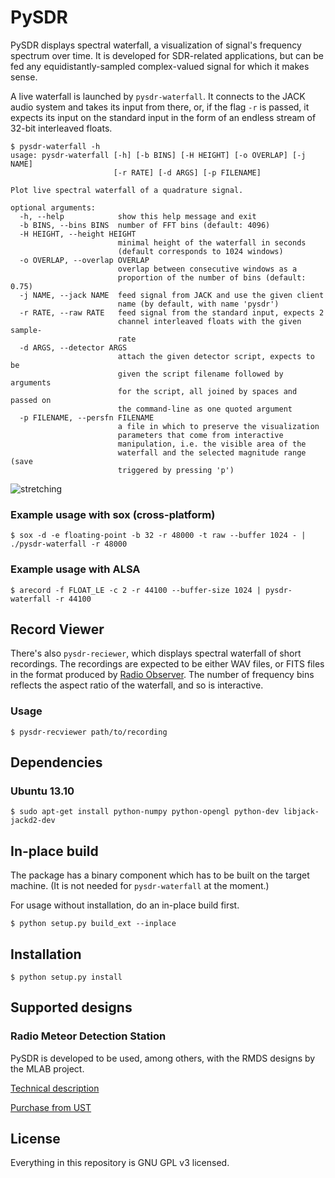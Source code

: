 # PySDR

PySDR displays spectral waterfall, a visualization of signal's frequency spectrum over time. It is developed for SDR-related applications, but can be fed any equidistantly-sampled complex-valued signal for which it makes sense.

A live waterfall is launched by `pysdr-waterfall`. It connects to the JACK audio system and takes its input from there, or, if the flag `-r` is passed, it expects its input on the standard input in the form of an endless stream of 32-bit interleaved floats.

	$ pysdr-waterfall -h
	usage: pysdr-waterfall [-h] [-b BINS] [-H HEIGHT] [-o OVERLAP] [-j NAME]
	                       [-r RATE] [-d ARGS] [-p FILENAME]
	
	Plot live spectral waterfall of a quadrature signal.
	
	optional arguments:
	  -h, --help            show this help message and exit
	  -b BINS, --bins BINS  number of FFT bins (default: 4096)
	  -H HEIGHT, --height HEIGHT
	                        minimal height of the waterfall in seconds
	                        (default corresponds to 1024 windows)
	  -o OVERLAP, --overlap OVERLAP
	                        overlap between consecutive windows as a
	                        proportion of the number of bins (default: 0.75)
	  -j NAME, --jack NAME  feed signal from JACK and use the given client
	                        name (by default, with name 'pysdr')
	  -r RATE, --raw RATE   feed signal from the standard input, expects 2
	                        channel interleaved floats with the given sample-
	                        rate
	  -d ARGS, --detector ARGS
	                        attach the given detector script, expects to be
	                        given the script filename followed by arguments
	                        for the script, all joined by spaces and passed on
	                        the command-line as one quoted argument
	  -p FILENAME, --persfn FILENAME
	                        a file in which to preserve the visualization
	                        parameters that come from interactive
	                        manipulation, i.e. the visible area of the
	                        waterfall and the selected magnitude range (save
	                        triggered by pressing 'p')

![stretching](https://cloud.githubusercontent.com/assets/382160/24999343/6fe18d4e-203d-11e7-9c5e-1949dc2f508b.gif)

### Example usage with sox (cross-platform)

	$ sox -d -e floating-point -b 32 -r 48000 -t raw --buffer 1024 - | ./pysdr-waterfall -r 48000

### Example usage with ALSA

	$ arecord -f FLOAT_LE -c 2 -r 44100 --buffer-size 1024 | pysdr-waterfall -r 44100

## Record Viewer

There's also `pysdr-reciewer`, which displays spectral waterfall of short recordings. The recordings are expected to be either WAV files, or FITS files in the format produced by [Radio Observer](https://github.com/MLAB-project/radio-observer). The number of frequency bins reflects the aspect ratio of the waterfall, and so is interactive.

### Usage

	$ pysdr-recviewer path/to/recording

## Dependencies

### Ubuntu 13.10

    $ sudo apt-get install python-numpy python-opengl python-dev libjack-jackd2-dev

## In-place build

The package has a binary component which has to be built on the target machine. (It is not needed for `pysdr-waterfall` at the moment.)

For usage without installation, do an in-place build first.

	$ python setup.py build_ext --inplace

## Installation

	$ python setup.py install

## Supported designs

### Radio Meteor Detection Station

PySDR is developed to be used, among others, with the RMDS designs by the MLAB project.

[Technical description](http://wiki.mlab.cz/doku.php?id=en:rmds)

[Purchase from UST](http://www.ust.cz/shop/product_info.php?products_id=223)

## License

Everything in this repository is GNU GPL v3 licensed.
